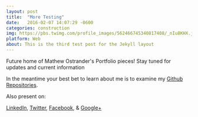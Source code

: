 ```yaml
---
layout: post
title:  "More Testing"
date:   2016-02-07 14:07:29 -0600
categories: construction
img: https://pbs.twimg.com/profile_images/562466745340817408/_nIu8KHX.jpeg
platform: Web
about: This is the third test post for the Jekyll layout
---
```


Future home of Mathew Ostrander's Portfolio pieces!
Stay tuned for updates and current information

In the meantime your best bet to learn about me is to examine my [Github Repositories](https://github.com/MAOstrander).

Also present on:

  [LinkedIn](https://www.linkedin.com/in/maostrander),
  [Twitter](https://twitter.com/OstranderMat),
  [Facebook](https://www.facebook.com/ostrandacon), &
  [Google+](https://plus.google.com/u/0/+MathewOstrander)
